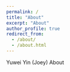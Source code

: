 ```yaml
---
permalink: /
title: "About"
excerpt: "About"
author_profile: true
redirect_from: 
  - /about/
  - /about.html
---
```


Yuwei Yin (Joey) About
